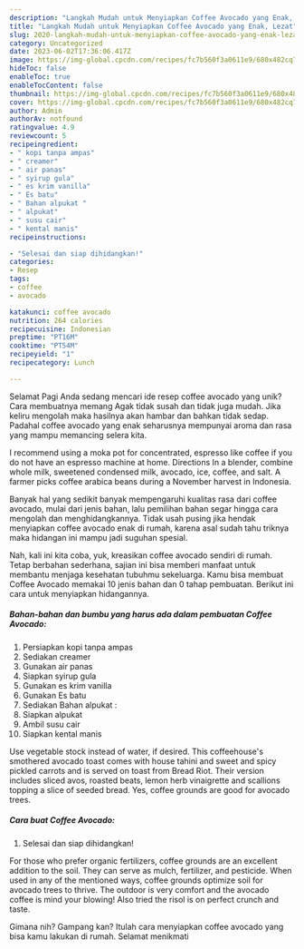 ```yaml
---
description: "Langkah Mudah untuk Menyiapkan Coffee Avocado yang Enak, Lezat"
title: "Langkah Mudah untuk Menyiapkan Coffee Avocado yang Enak, Lezat"
slug: 2020-langkah-mudah-untuk-menyiapkan-coffee-avocado-yang-enak-lezat
category: Uncategorized
date: 2023-06-02T17:36:06.417Z
image: https://img-global.cpcdn.com/recipes/fc7b560f3a0611e9/680x482cq70/coffee-avocado-foto-resep-utama.jpg
hideToc: false
enableToc: true
enableTocContent: false
thumbnail: https://img-global.cpcdn.com/recipes/fc7b560f3a0611e9/680x482cq70/coffee-avocado-foto-resep-utama.jpg
cover: https://img-global.cpcdn.com/recipes/fc7b560f3a0611e9/680x482cq70/coffee-avocado-foto-resep-utama.jpg
author: Admin
authorAv: notfound
ratingvalue: 4.9
reviewcount: 5
recipeingredient:
- " kopi tanpa ampas"
- " creamer"
- " air panas"
- " syirup gula"
- " es krim vanilla"
- " Es batu"
- " Bahan alpukat "
- " alpukat"
- " susu cair"
- " kental manis"
recipeinstructions:

- "Selesai dan siap dihidangkan!"
categories:
- Resep
tags:
- coffee
- avocado

katakunci: coffee avocado 
nutrition: 264 calories
recipecuisine: Indonesian
preptime: "PT16M"
cooktime: "PT54M"
recipeyield: "1"
recipecategory: Lunch

---
```



Selamat Pagi Anda sedang mencari ide resep coffee avocado yang unik? Cara membuatnya memang Agak tidak susah dan tidak juga mudah. Jika keliru mengolah maka hasilnya akan hambar dan bahkan tidak sedap. Padahal coffee avocado yang enak seharusnya mempunyai aroma dan rasa yang mampu memancing selera kita.


I recommend using a moka pot for concentrated, espresso like coffee if you do not have an espresso machine at home. Directions In a blender, combine whole milk, sweetened condensed milk, avocado, ice, coffee, and salt. A farmer picks coffee arabica beans during a November harvest in Indonesia.

Banyak hal yang sedikit banyak mempengaruhi kualitas rasa dari coffee avocado, mulai dari jenis bahan, lalu pemilihan bahan segar hingga cara mengolah dan menghidangkannya. Tidak usah pusing jika hendak menyiapkan coffee avocado enak di rumah, karena asal sudah tahu triknya maka hidangan ini mampu jadi suguhan spesial.


Nah, kali ini kita coba, yuk, kreasikan coffee avocado sendiri di rumah. Tetap berbahan sederhana, sajian ini bisa memberi manfaat untuk membantu menjaga kesehatan tubuhmu sekeluarga. Kamu bisa membuat Coffee Avocado memakai 10 jenis bahan dan 0 tahap pembuatan. Berikut ini cara untuk menyiapkan hidangannya.

<!--inarticleads1-->

##### Bahan-bahan dan bumbu yang harus ada dalam pembuatan Coffee Avocado:

1. Persiapkan  kopi tanpa ampas
1. Sediakan  creamer
1. Gunakan  air panas
1. Siapkan  syirup gula
1. Gunakan  es krim vanilla
1. Gunakan  Es batu
1. Sediakan  Bahan alpukat :
1. Siapkan  alpukat
1. Ambil  susu cair
1. Siapkan  kental manis


Use vegetable stock instead of water, if desired. This coffeehouse&#39;s smothered avocado toast comes with house tahini and sweet and spicy pickled carrots and is served on toast from Bread Riot. Their version includes sliced avos, roasted beats, lemon herb vinaigrette and scallions topping a slice of seeded bread. Yes, coffee grounds are good for avocado trees. 

<!--inarticleads2-->

##### Cara buat Coffee Avocado:


1. Selesai dan siap dihidangkan!

For those who prefer organic fertilizers, coffee grounds are an excellent addition to the soil. They can serve as mulch, fertilizer, and pesticide. When used in any of the mentioned ways, coffee grounds optimize soil for avocado trees to thrive. The outdoor is very comfort and the avocado coffee is mind your blowing! Also tried the risol is on perfect crunch and taste. 

Gimana nih? Gampang kan? Itulah cara menyiapkan coffee avocado yang bisa kamu lakukan di rumah. Selamat menikmati
